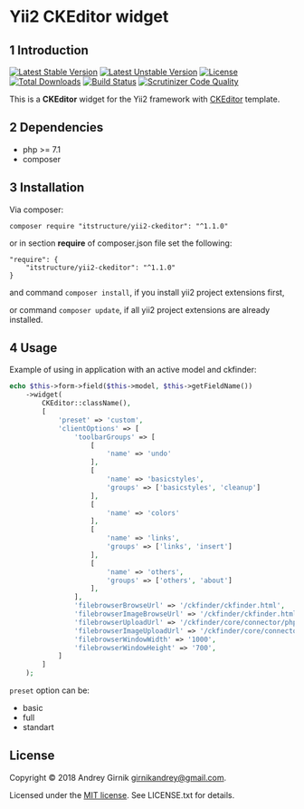 Yii2 CKEditor widget
==============

1 Introduction
----------------------------

[![Latest Stable Version](https://poser.pugx.org/itstructure/yii2-ckeditor/v/stable)](https://packagist.org/packages/itstructure/yii2-ckeditor)
[![Latest Unstable Version](https://poser.pugx.org/itstructure/yii2-ckeditor/v/unstable)](https://packagist.org/packages/itstructure/yii2-ckeditor)
[![License](https://poser.pugx.org/itstructure/yii2-ckeditor/license)](https://packagist.org/packages/itstructure/yii2-ckeditor)
[![Total Downloads](https://poser.pugx.org/itstructure/yii2-ckeditor/downloads)](https://packagist.org/packages/itstructure/yii2-ckeditor)
[![Build Status](https://scrutinizer-ci.com/g/itstructure/yii2-ckeditor/badges/build.png?b=master)](https://scrutinizer-ci.com/g/itstructure/yii2-ckeditor/build-status/master)
[![Scrutinizer Code Quality](https://scrutinizer-ci.com/g/itstructure/yii2-ckeditor/badges/quality-score.png?b=master)](https://scrutinizer-ci.com/g/itstructure/yii2-ckeditor/?branch=master)

This is a **CKEditor** widget for the Yii2 framework with [CKEditor](http://docs.ckeditor.com/) 
template.

2 Dependencies
----------------------------
- php >= 7.1
- composer

3 Installation
----------------------------

Via composer:

```composer require "itstructure/yii2-ckeditor": "^1.1.0"```

or in section **require** of composer.json file set the following:
```
"require": {
    "itstructure/yii2-ckeditor": "^1.1.0"
}
```
and command ```composer install```, if you install yii2 project extensions first,

or command ```composer update```, if all yii2 project extensions are already installed.

4 Usage
----------------------------

Example of using in application with an active model and ckfinder:

```php
echo $this->form->field($this->model, $this->getFieldName())
    ->widget(
        CKEditor::className(),
        [
            'preset' => 'custom',
            'clientOptions' => [
                'toolbarGroups' => [
                    [
                        'name' => 'undo'
                    ],
                    [
                        'name' => 'basicstyles',
                        'groups' => ['basicstyles', 'cleanup']
                    ],
                    [
                        'name' => 'colors'
                    ],
                    [
                        'name' => 'links',
                        'groups' => ['links', 'insert']
                    ],
                    [
                        'name' => 'others',
                        'groups' => ['others', 'about']
                    ],
                ],
                'filebrowserBrowseUrl' => '/ckfinder/ckfinder.html',
                'filebrowserImageBrowseUrl' => '/ckfinder/ckfinder.html?type=Images',
                'filebrowserUploadUrl' => '/ckfinder/core/connector/php/connector.php?command=QuickUpload&type=Files',
                'filebrowserImageUploadUrl' => '/ckfinder/core/connector/php/connector.php?command=QuickUpload&type=Images',
                'filebrowserWindowWidth' => '1000',
                'filebrowserWindowHeight' => '700',
            ]
        ]
    );
```

```preset``` option can be:

- basic
- full
- standart

License
----------------------------
Copyright © 2018 Andrey Girnik girnikandrey@gmail.com.

Licensed under the [MIT license](http://opensource.org/licenses/MIT). See LICENSE.txt for details.

